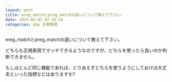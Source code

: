 ```yaml
---
layout: post
title: ereg_matchとpreg_matchの違いについて教えて下さい。
date: 2015-02-02 07:20:24
categories: php 正規表現
---
```

<!-- {% raw %} -->
<p>ereg_matchとpreg_matchの違いについて教えて下さい。</p>

<p>どちらも正規表現でマッチできるようなのですが、どちらを使ったら良いのか判断できません。</p>

<p>もしほとんど同じ機能であれば、とりあえずどちらを使うようにしておけば大丈夫といった指標などはありますか?</p>
<!-- {% endraw %} -->
